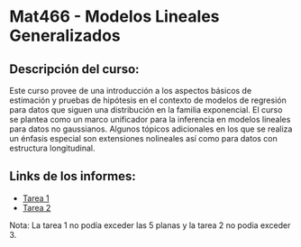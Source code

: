 # Mat466 - Modelos Lineales Generalizados

## Descripción del curso:

Este curso provee de una introducción a los aspectos básicos de estimación y pruebas de hipótesis en el contexto de modelos de regresión para datos que siguen una distribución en la familia exponencial. El curso se plantea como un marco unificador para la inferencia en modelos lineales para datos no gaussianos. Algunos tópicos adicionales en los que se realiza un énfasis especial son extensiones nolineales así como para datos con estructura longitudinal.

## Links de los informes:
* [Tarea 1](https://www.overleaf.com/read/vnndpmgtjszm#efc1ca)
* [Tarea 2](https://www.overleaf.com/read/bxktbytzzpfw#8fcbda)

  
Nota: La tarea 1 no podía exceder las 5 planas y la tarea 2 no podia exceder 3.

